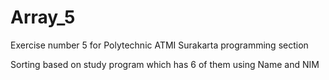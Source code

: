 # Array_5
Exercise number 5 for Polytechnic ATMI Surakarta programming section

Sorting based on study program which has 6 of them using Name and NIM
